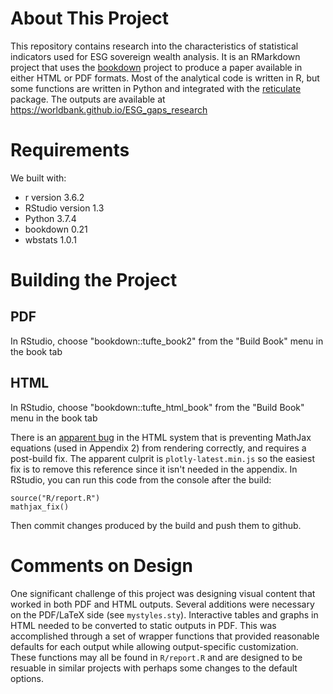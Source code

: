 # About This Project #

This repository contains research into the characteristics of statistical
indicators used for ESG sovereign wealth analysis. It is an RMarkdown project
that uses the [bookdown][bookdown] project to produce a paper
available in either HTML or PDF formats. Most of the analytical code is
written in R, but some functions are written in Python and integrated with the
[reticulate][reticulate] package. The outputs are available at
<https://worldbank.github.io/ESG_gaps_research>

# Requirements #

We built with:

* r version 3.6.2
* RStudio version 1.3
* Python 3.7.4
* bookdown 0.21
* wbstats 1.0.1

# Building the Project #

## PDF ##

In RStudio, choose "bookdown::tufte_book2" from the "Build Book" menu in the book tab

## HTML ##

In RStudio, choose "bookdown::tufte_html_book" from the "Build Book" menu in the book tab

There is an [apparent bug][mathjax-bug] in the HTML system that is preventing MathJax
equations (used in Appendix 2) from rendering correctly, and requires a post-build
fix. The apparent culprit is `plotly-latest.min.js` so the easiest fix is to remove
this reference since it isn't needed in the appendix.
In RStudio, you can run this code from the console after the build:

````
source("R/report.R")
mathjax_fix()
````

Then commit changes produced by the build and push them to github.

# Comments on Design #

One significant challenge of this project was designing visual content that worked in
both PDF and HTML outputs. Several additions were necessary on the PDF/LaTeX side
(see `mystyles.sty`). Interactive tables and graphs in HTML needed to be converted
to static outputs in PDF. This was accomplished through a set of wrapper functions
that provided reasonable defaults for each output while allowing output-specific
customization. These functions may all be found in `R/report.R` and are designed to
be resuable in similar projects with perhaps some changes to the default options.

[bookdown]:   https://bookdown.org
[reticulate]: https://cran.r-project.org/web/packages/reticulate/index.html
[mathjax-bug]: https://github.com/worldbank/ESG_gaps_research/issues/34
